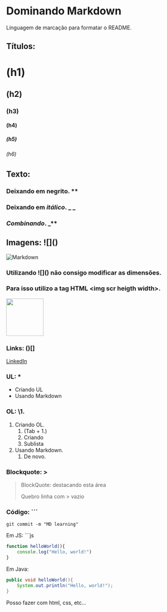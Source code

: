 # Dominando Markdown
Linguagem de marcação para formatar o README.
## Títulos:
# (h1)
## (h2) 
### (h3)
#### (h4)
##### (h5)
###### (h6)
## Texto:
### Deixando em **negrito**. \**
### Deixando em _itálico_. \_ _
### _**Combinando**_. \_**
## Imagens: \!\[]()
![Markdown](https://upload.wikimedia.org/wikipedia/commons/thumb/4/48/Markdown-mark.svg/175px-Markdown-mark.svg.png)
### Utilizando \!\[]() não consigo modificar as dimensões.
### Para isso utilizo a tag HTML \<img scr heigth width>.
<img src="https://upload.wikimedia.org/wikipedia/commons/thumb/4/48/Markdown-mark.svg/175px-Markdown-mark.svg.png" width="100px" heigth="75px">

### Links: \()[]
[LinkedIn](https://www.linkedin.com/in/arthur-exner-63a4431ba/)

### UL: \*
* Criando UL
* Usando Markdown
### OL: \1.
1. Criando OL.
    1. (Tab + 1.)
    2. Criando
    3. Sublista
2. Usando Markdown.
    1. De novo.

### Blockquote: \>
>BlockQuote: destacando esta área
>
>Quebro linha com \> vazio

### Código: \```

```
git commit -m "MD learning"
```
Em JS: \`\`\`js
```js
function helloWorld(){
    console.log("Hello, world!")
}
```
Em Java: 
```java
public void helloWorld(){
    System.out.println("Hello, world!");
}
```
Posso fazer com html, css, etc...











